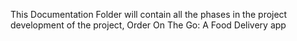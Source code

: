 This Documentation Folder will contain all the phases in the project development of the project, Order On The Go: A Food Delivery app